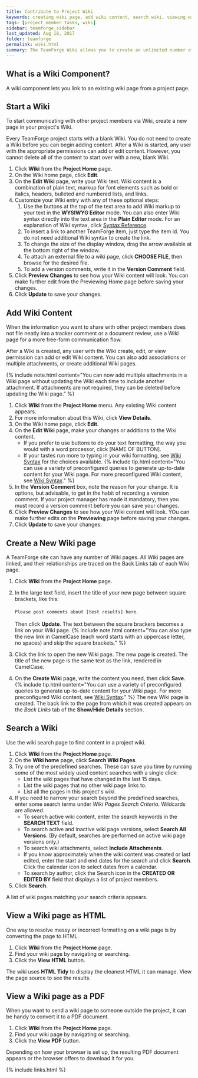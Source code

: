 ```yaml
---
title: Contribute to Project Wiki
keywords: creating wiki page, add wiki content, search wiki, viewing wiki page as html, viewing wiki page as pdf
tags: [project_member_tasks, wiki]
sidebar: teamforge_sidebar
last_updated: Aug 18, 2017
folder: teamforge
permalink: wiki.html
summary: The TeamForge Wiki allows you to create an unlimited number of Wiki pages in each TeamForge project. A Wiki page is a tool for managing project information as unstructured, linkable content.
---
```


## What is a Wiki Component?

A wiki component lets you link to an existing wiki page from a project page.


## Start a Wiki

To start communicating with other project members via Wiki, create a new page in your project's Wiki.

Every TeamForge project starts with a blank Wiki. You do not need to create a Wiki before you can begin adding content. After a Wiki is started, any user with the appropriate permissions can add or edit content. However, you cannot delete all of the content to start over with a new, blank Wiki.

1. Click **Wiki** from the **Project Home** page.
2. On the Wiki home page, click **Edit**.
3. On the **Edit Wiki** page, write your Wiki text. Wiki content is a combination of plain text, markup for font elements such as bold or italics, headers, bulleted and numbered lists, and links.
4. Customize your Wiki entry with any of these optional steps:
   1. Use the buttons at the top of the text area to add Wiki markup to your text in the **WYSIWYG Editor** mode. You can also enter Wiki syntax directly into the text area in the **Plain Editor** mode. For an explanation of Wiki syntax, click [Syntax Reference](wiki-wikisyntax.html).
   2. To insert a link to another TeamForge item, just type the item id. You do not need additional Wiki syntax to create the link.
   3. To change the size of the display window, drag the arrow available at the bottom right of the window.
   4. To attach an external file to a wiki page, click **CHOOSE FILE**, then browse for the desired file.
   5. To add a version comments, write it in the **Version Comment** field.
5. Click **Preview Changes** to see how your Wiki content will look. You can make further edit from the Previewing Home page before saving your changes.
6. Click **Update** to save your changes.

## Add Wiki Content

When the information you want to share with other project members does not file neatly into a tracker comment or a document review, use a Wiki page for a more free-form communication flow.

After a Wiki is created, any user with the Wiki create, edit, or view permission can add or edit Wiki content. You can also add associations or multiple attachments, or create additional Wiki pages.

   {% include note.html content="You can now add multiple attachments in a Wiki page without updating the Wiki each time to include another attachment. If attachments are not required, they can be deleted before updating the Wiki page." %}

1. Click **Wiki** from the **Project Home** menu. Any existing Wiki content appears.
2. For more information about this Wiki, click **View Details**.
3. On the Wiki home page, click **Edit**.
4. On the **Edit Wiki** page, make your changes or additions to the Wiki content.
   * If you prefer to use buttons to do your text formatting, the way you would with a word processor, click [NAME OF BUTTON].
   * If your tastes run more to typing in your wiki formatting, see [Wiki Syntax](wiki-wikisyntax.html) for the choices available.
     {% include tip.html content="You can use a variety of preconfigured queries to generate up-to-date content for your Wiki page. For more preconfigured Wiki content, see [Wiki Syntax](wiki-wikisyntax.html)." %}
5. In the **Version Comment** box, note the reason for your change. It is options, but advisable, to get in the habit of recording a version comment. If your project manager has made it mandatory, then you must record a version  comment before you can save your changes.
6. Click **Preview Changes** to see how your Wiki content will look. YOu can make further edits on the **Previewing** page before saving your changes.
7. Click **Update** to save your changes.

## Create a New Wiki page
A TeamForge site can have any number of Wiki pages. All Wiki pages are linked, and their relationships are traced on the Back Links tab of each Wiki page.

1. Click **Wiki** from the **Project Home** page.
2. In the large text field, insert the title of your new page between square brackets, like this: <br><br>
   `Please post comments about [test results] here`. <br><br>
   Then click **Update**. The text between the square brackers becomes a link on your Wiki page.
      {% include note.html content="You can also type the new link in CamelCase (each word starts with an uppercase letter, no spaces) and skip the square brackets." %}

3. Click the link to open the new Wiki page. The new page is created. The title of the new page is the same text as the link, rendered in CamelCase.
4. On the **Create Wiki** page, write the content you need, then click **Save**.
   {% include tip.html content="You can use a variety of preconfigured queries to generate up-to-date content for your Wiki page. For more preconfigured Wiki content, see [Wiki Syntax](wiki-wikisyntax.html)." %}
The new Wiki page is created. The back link to the page from which it was created appears on the _Back Links_ tab of the **Show/Hide Details** section.

## Search a Wiki

Use the wiki search page to find content in a project wiki.

1. Click **Wiki** from the **Project Home** page.
2. On the **Wiki home** page, click **Search Wiki Pages**.
3. Try one of the predefined searches. These can save you time by running some of the most widely used content searches with a single click: 
   * List the wiki pages that have changed in the last 15 days.
   * List the wiki pages that no other wiki page links to.
   * List all the pages in this project's wiki.
4. If you need to narrow your search beyond the predefined searches, enter some search terms under _Wiki Pages Search Criteria_. Wildcards are allowed.
   * To search active wiki content, enter the search keywords in the **SEARCH TEXT** field.
   * To search active and inactive wiki page versions, select **Search All Versions**. (By default, searches are performed on active wiki page versions only.)
   * To search wiki attachments, select **Include Attachments**.
   * If you know approximately when the wiki content was created or last edited, enter the start and end dates for the search and click **Search**. Click the calendar icon to select dates from a calendar.
   * To search by author, click the Search icon in the **CREATED OR EDITED BY** field that displays a list of project members.
5. Click **Search**.

A list of wiki pages matching your search criteria appears.

## View a Wiki page as HTML

One way to resolve messy or incorrect formatting on a wiki page is by converting the page to HTML. 

1. Click **Wiki** from the **Project Home** page.
2. Find your wiki page by navigating or searching.
3. Click the **View HTML** button.

The wiki uses **HTML Tidy** to display the cleanest HTML it can manage. View the page source to see the results.

## View a Wiki page as a PDF

When you want to send a wiki page to someone outside the project, it can be handy to convert it to a PDF document.

1. Click **Wiki** from the **Project Home** page.
2. Find your wiki page by navigating or searching.
3. Click the **View PDF** button.

Depending on how your browser is set up, the resulting PDF document appears or the browser offers to download it for you.


{% include links.html %}
